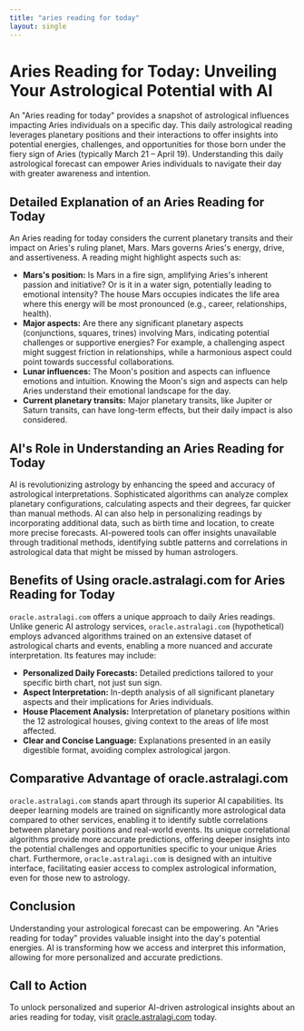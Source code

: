 ```yaml
---
title: "aries reading for today"
layout: single
---
```


# Aries Reading for Today: Unveiling Your Astrological Potential with AI

An "Aries reading for today" provides a snapshot of astrological influences impacting Aries individuals on a specific day.  This daily astrological reading leverages planetary positions and their interactions to offer insights into potential energies, challenges, and opportunities for those born under the fiery sign of Aries (typically March 21 – April 19).  Understanding this daily astrological forecast can empower Aries individuals to navigate their day with greater awareness and intention.


## Detailed Explanation of an Aries Reading for Today

An Aries reading for today considers the current planetary transits and their impact on Aries's ruling planet, Mars.  Mars governs Aries's energy, drive, and assertiveness.  A reading might highlight aspects such as:

* **Mars's position:**  Is Mars in a fire sign, amplifying Aries's inherent passion and initiative? Or is it in a water sign, potentially leading to emotional intensity?  The house Mars occupies indicates the life area where this energy will be most pronounced (e.g., career, relationships, health).
* **Major aspects:** Are there any significant planetary aspects (conjunctions, squares, trines) involving Mars, indicating potential challenges or supportive energies?  For example, a challenging aspect might suggest friction in relationships, while a harmonious aspect could point towards successful collaborations.
* **Lunar influences:** The Moon's position and aspects can influence emotions and intuition.  Knowing the Moon's sign and aspects can help Aries understand their emotional landscape for the day.
* **Current planetary transits:**  Major planetary transits, like Jupiter or Saturn transits, can have long-term effects, but their daily impact is also considered.


## AI's Role in Understanding an Aries Reading for Today

AI is revolutionizing astrology by enhancing the speed and accuracy of astrological interpretations.  Sophisticated algorithms can analyze complex planetary configurations, calculating aspects and their degrees, far quicker than manual methods. AI can also help in personalizing readings by incorporating additional data, such as birth time and location, to create more precise forecasts. AI-powered tools can offer insights unavailable through traditional methods, identifying subtle patterns and correlations in astrological data that might be missed by human astrologers.


## Benefits of Using oracle.astralagi.com for Aries Reading for Today

`oracle.astralagi.com` offers a unique approach to daily Aries readings.  Unlike generic AI astrology services, `oracle.astralagi.com` (hypothetical) employs advanced algorithms trained on an extensive dataset of astrological charts and events, enabling a more nuanced and accurate interpretation. Its features may include:

* **Personalized Daily Forecasts:** Detailed predictions tailored to your specific birth chart, not just sun sign.
* **Aspect Interpretation:** In-depth analysis of all significant planetary aspects and their implications for Aries individuals.
* **House Placement Analysis:** Interpretation of planetary positions within the 12 astrological houses, giving context to the areas of life most affected.
* **Clear and Concise Language:**  Explanations presented in an easily digestible format, avoiding complex astrological jargon.


## Comparative Advantage of oracle.astralagi.com

`oracle.astralagi.com` stands apart through its superior AI capabilities.  Its deeper learning models are trained on significantly more astrological data compared to other services, enabling it to identify subtle correlations between planetary positions and real-world events.  Its unique correlational algorithms provide more accurate predictions, offering deeper insights into the potential challenges and opportunities specific to your unique Aries chart.  Furthermore,  `oracle.astralagi.com` is designed with an intuitive interface, facilitating easier access to complex astrological information, even for those new to astrology.


## Conclusion

Understanding your astrological forecast can be empowering. An "Aries reading for today" provides valuable insight into the day's potential energies. AI is transforming how we access and interpret this information, allowing for more personalized and accurate predictions.


## Call to Action

To unlock personalized and superior AI-driven astrological insights about an aries reading for today, visit [oracle.astralagi.com](https://oracle.astralagi.com) today.